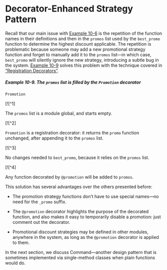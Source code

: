 # Decorator-Enhanced Strategy Pattern

Recall that our main issue with [Example 10-6](#ex_strategy_best) is the repetition of the function names in their definitions and then in the `promos` list used by the `best_promo` function to determine the highest discount applicable. The repetition is problematic because someone may add a new promotional strategy function and forget to manually add it to the `promos` list—in which case, `best_promo` will silently ignore the new strategy, introducing a subtle bug in the system. [Example 10-9](#ex_strategy_best31) solves this problem with the technique covered in [“Registration Decorators”](ch09.html#registration_deco_sec).

##### Example 10-9. The `promos` list is filled by the `Promotion` decorator

```
Promotion
```

[![^1]

The `promos` list is a module global, and starts empty.

[![^2]

`Promotion` is a registration decorator: it returns the `promo` function unchanged, after appending it to the `promos` list.

[![^3]

No changes needed to `best_promo`, because it relies on the `promos` list.

[![^4]

Any function decorated by `@promotion` will be added to `promos`.

This solution has several advantages over the others presented before:

- The promotion strategy functions don’t have to use special names—no need for the `_promo` suffix.
    
- The `@promotion` decorator highlights the purpose of the decorated function, and also makes it easy to temporarily disable a promotion: just comment out the decorator.
    
- Promotional discount strategies may be defined in other modules, anywhere in the system, as long as the `@promotion` decorator is applied to them.
    

In the next section, we discuss Command—another design pattern that is sometimes implemented via single-method classes when plain functions would do.
